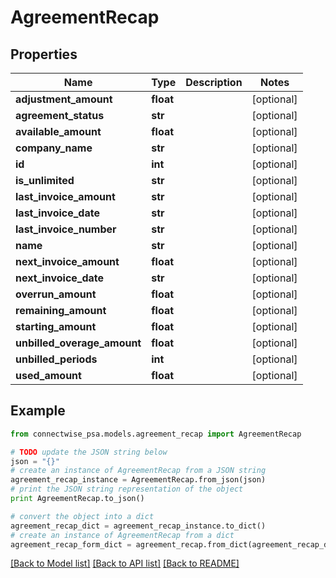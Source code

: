 # AgreementRecap


## Properties
Name | Type | Description | Notes
------------ | ------------- | ------------- | -------------
**adjustment_amount** | **float** |  | [optional] 
**agreement_status** | **str** |  | [optional] 
**available_amount** | **float** |  | [optional] 
**company_name** | **str** |  | [optional] 
**id** | **int** |  | [optional] 
**is_unlimited** | **str** |  | [optional] 
**last_invoice_amount** | **str** |  | [optional] 
**last_invoice_date** | **str** |  | [optional] 
**last_invoice_number** | **str** |  | [optional] 
**name** | **str** |  | [optional] 
**next_invoice_amount** | **float** |  | [optional] 
**next_invoice_date** | **str** |  | [optional] 
**overrun_amount** | **float** |  | [optional] 
**remaining_amount** | **float** |  | [optional] 
**starting_amount** | **float** |  | [optional] 
**unbilled_overage_amount** | **float** |  | [optional] 
**unbilled_periods** | **int** |  | [optional] 
**used_amount** | **float** |  | [optional] 

## Example

```python
from connectwise_psa.models.agreement_recap import AgreementRecap

# TODO update the JSON string below
json = "{}"
# create an instance of AgreementRecap from a JSON string
agreement_recap_instance = AgreementRecap.from_json(json)
# print the JSON string representation of the object
print AgreementRecap.to_json()

# convert the object into a dict
agreement_recap_dict = agreement_recap_instance.to_dict()
# create an instance of AgreementRecap from a dict
agreement_recap_form_dict = agreement_recap.from_dict(agreement_recap_dict)
```
[[Back to Model list]](../README.md#documentation-for-models) [[Back to API list]](../README.md#documentation-for-api-endpoints) [[Back to README]](../README.md)


